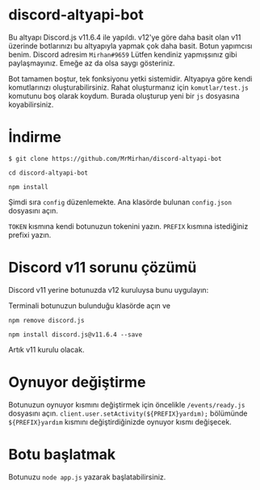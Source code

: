 # discord-altyapi-bot
Bu altyapı Discord.js v11.6.4 ile yapıldı. v12'ye göre daha basit olan v11 üzerinde botlarınızı bu altyapıyla yapmak çok daha basit.
Botun yapımcısı benim. Discord adresim `Mirhan#9659`
Lütfen kendiniz yapmışsınız gibi paylaşmayınız. Emeğe az da olsa saygı gösteriniz.

Bot tamamen boştur, tek fonksiyonu yetki sistemidir. Altyapıya göre kendi komutlarınızı oluşturabilirsiniz.
Rahat oluşturmanız için `komutlar/test.js` komutunu boş olarak koydum. Burada oluşturup yeni bir `js` dosyasına koyabilirsiniz.

# İndirme

`$ git clone https://github.com/MrMirhan/discord-altyapi-bot`

`cd discord-altyapi-bot`

`npm install`

Şimdi sıra `config` düzenlemekte.
Ana klasörde bulunan `config.json` dosyasını açın.

`TOKEN` kısmına kendi botunuzun tokenini yazın.
`PREFIX` kısmına istediğiniz prefixi yazın.

# Discord v11 sorunu çözümü
Discord v11 yerine botunuzda v12 kuruluysa bunu uygulayın:

Terminali botunuzun bulunduğu klasörde açın ve

`npm remove discord.js`

`npm install discord.js@v11.6.4 --save`

Artık v11 kurulu olacak.

# Oynuyor değiştirme
Botunuzun oynuyor kısmını değiştirmek için öncelikle `/events/ready.js` dosyasını açın. `client.user.setActivity(${PREFIX}yardım);` bölümünde `${PREFIX}yardım` kısmını değiştirdiğinizde oynuyor kısmı değişecek.

# Botu başlatmak
Botunuzu `node app.js` yazarak başlatabilirsiniz.